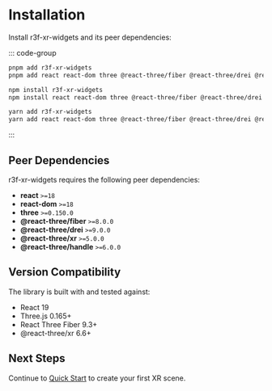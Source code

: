 # Installation

Install r3f-xr-widgets and its peer dependencies:

::: code-group
```bash [pnpm]
pnpm add r3f-xr-widgets
pnpm add react react-dom three @react-three/fiber @react-three/drei @react-three/xr @react-three/handle
```

```bash [npm]
npm install r3f-xr-widgets
npm install react react-dom three @react-three/fiber @react-three/drei @react-three/xr @react-three/handle
```

```bash [yarn]
yarn add r3f-xr-widgets
yarn add react react-dom three @react-three/fiber @react-three/drei @react-three/xr @react-three/handle
```
:::

## Peer Dependencies

r3f-xr-widgets requires the following peer dependencies:

- **react** `>=18`
- **react-dom** `>=18`
- **three** `>=0.150.0`
- **@react-three/fiber** `>=8.0.0`
- **@react-three/drei** `>=9.0.0`
- **@react-three/xr** `>=5.0.0`
- **@react-three/handle** `>=6.0.0`

## Version Compatibility

The library is built with and tested against:
- React 19
- Three.js 0.165+
- React Three Fiber 9.3+
- @react-three/xr 6.6+

## Next Steps

Continue to [Quick Start](/guide/quick-start) to create your first XR scene.
